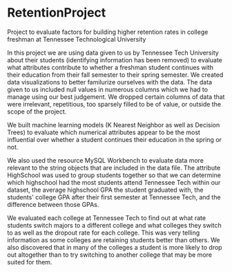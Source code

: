 # RetentionProject
Project to evaluate factors for building higher retention rates in college freshman at Tennessee Technological University

In this project we are using data given to us by Tennessee Tech University about their students (identifying information has been removed) to evaluate what attributes contribute to whether a freshman student continues with their education from their fall semester to their spring semester.
We created data visualizations to better familurize ourselves with the data.  The data given to us included null values in numerous columns which we had to manage using our best judgement.  We dropped certain columns of data that were irrelevant, repetitious, too sparsely filled to be of value, or outside the scope of the project.

We built machine learning models (K Nearest Neighbor as well as Decision Trees) to evaluate which numerical attributes appear to be the most influential over whether a student continues their education in the spring or not.

We also used the resource MySQL Workbench to evaluate data more relevant to the string objects that are included in the data file.  The attribute HighSchool was used to group students together so that we can determine which highschool had the most students attend Tennessee Tech within our dataset, the average highschool GPA the student graduated with, the students' college GPA after their first semester at Tennessee Tech, and the difference between those GPAs.

We evaluated each college at Tennessee Tech to find out at what rate students switch majors to a different college and what colleges they switch to as well as the dropout rate for each college.  This was very telling information as some colleges are retaining students better than others.  We also discovered that in many of the colleges a student is more likely to drop out altogether than to try switching to another college that may be more suited for them.
